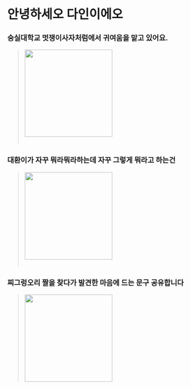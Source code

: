 **<h1>안녕하세오 다인이에오</h1>**

### 숭실대학교 멋쟁이사자처럼에서 **귀여움**을 맡고 있어요.

> <img style="width:200px;" src="https://item.kakaocdn.net/do/cc8eb9a2eb6c47bd47995548c139cc877154249a3890514a43687a85e6b6cc82">
> <br/>
> <br/>

### 대환이가 자꾸 뭐라뭐라하는데 자꾸 그렇게 뭐라고 하는건

> <img style="width:200px;" src="https://item.kakaocdn.net/do/6004fe005591b46f47a1c7887f2403b0113e2bd2b7407c8202a97d2241a96625">
> <br/>
> <br/>

### 찌그렁오리 짤을 찾다가 발견한 마음에 드는 문구 공유합니다

> <img style="width:200px;" src="https://encrypted-tbn0.gstatic.com/images?q=tbn:ANd9GcSkEFKJfuqtzQn8CmFNM6sSeH9n7B5WZ0llSg&usqp=CAU">
